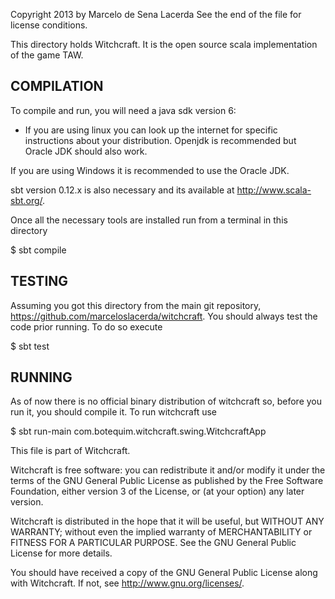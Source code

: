 Copyright 2013 by Marcelo de Sena Lacerda
See the end of the file for license conditions.

This directory holds Witchcraft. It is the open source scala
implementation of the game TAW.

COMPILATION
-----------
To compile and run, you will need a java sdk version 6:

* If you are using linux you can look up the internet for specific
instructions about your distribution. Openjdk is recommended but
Oracle JDK should also work.

If you are using Windows it is recommended to use the Oracle JDK.

sbt version 0.12.x is also necessary and its available at
http://www.scala-sbt.org/.

Once all the necessary tools are installed run from a terminal in this
directory

$ sbt compile

TESTING
-------
Assuming you got this directory from the main git repository,
https://github.com/marceloslacerda/witchcraft. You
should always test the code prior running. To do so execute

$ sbt test

RUNNING
-------
As of now there is no official binary distribution of witchcraft so,
before you run it, you should compile it. To run witchcraft use

$ sbt run-main com.botequim.witchcraft.swing.WitchcraftApp



This file is part of Witchcraft.

Witchcraft is free software: you can redistribute it and/or modify
it under the terms of the GNU General Public License as published by
the Free Software Foundation, either version 3 of the License, or
(at your option) any later version.

Witchcraft is distributed in the hope that it will be useful,
but WITHOUT ANY WARRANTY; without even the implied warranty of
MERCHANTABILITY or FITNESS FOR A PARTICULAR PURPOSE.  See the
GNU General Public License for more details.

You should have received a copy of the GNU General Public License
along with Witchcraft.  If not, see <http://www.gnu.org/licenses/>.